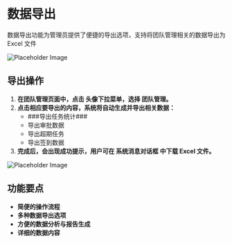 # 数据导出
数据导出功能为管理员提供了便捷的导出选项，支持将团队管理相关的数据导出为 Excel 文件

![Placeholder Image](https://via.placeholder.com/800x400)

## 导出操作
1. **在团队管理页面中，点击 头像下拉菜单，选择 团队管理。**
2. **点击相应要导出的内容，系统将自动生成并导出相关数据：**
    -  ###导出任务统计###
    - 导出审批数据
    - 导出超期任务
    - 导出签到数据
3. **完成后，会出现成功提示，用户可在 系统消息对话框 中下载 Excel 文件。**

![Placeholder Image](https://via.placeholder.com/800x400)

## 功能要点
- **简便的操作流程**
- **多种数据导出选项**
- **方便的数据分析与报告生成**
- **详细的数据内容**


